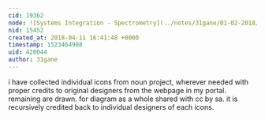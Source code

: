 ```yaml
---
cid: 19362
node: ![Systems Integration - Spectrometry](../notes/31gane/01-02-2018/integration)
nid: 15452
created_at: 2018-04-11 16:41:48 +0000
timestamp: 1523464908
uid: 420044
author: 31gane
---
```


i have collected individual icons from noun project, wherever needed with proper credits to original designers from the webpage in my portal. remaining are drawn. for diagram as a whole shared with cc by sa. it is recursively credited back to individual designers of each icons.